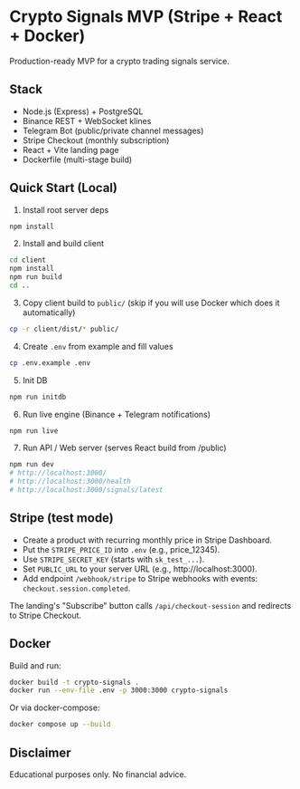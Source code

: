 # Crypto Signals MVP (Stripe + React + Docker)

Production-ready MVP for a crypto trading signals service.

## Stack
- Node.js (Express) + PostgreSQL
- Binance REST + WebSocket klines
- Telegram Bot (public/private channel messages)
- Stripe Checkout (monthly subscription)
- React + Vite landing page
- Dockerfile (multi-stage build)

## Quick Start (Local)

1) Install root server deps
```bash
npm install
```

2) Install and build client
```bash
cd client
npm install
npm run build
cd ..
```

3) Copy client build to `public/` (skip if you will use Docker which does it automatically)
```bash
cp -r client/dist/* public/
```

4) Create `.env` from example and fill values
```bash
cp .env.example .env
```

5) Init DB
```bash
npm run initdb
```

6) Run live engine (Binance + Telegram notifications)
```bash
npm run live
```

7) Run API / Web server (serves React build from /public)
```bash
npm run dev
# http://localhost:3000/
# http://localhost:3000/health
# http://localhost:3000/signals/latest
```

## Stripe (test mode)
- Create a product with recurring monthly price in Stripe Dashboard.
- Put the `STRIPE_PRICE_ID` into `.env` (e.g., price_12345).
- Use `STRIPE_SECRET_KEY` (starts with `sk_test_...`).
- Set `PUBLIC_URL` to your server URL (e.g., http://localhost:3000).
- Add endpoint `/webhook/stripe` to Stripe webhooks with events: `checkout.session.completed`.

The landing's "Subscribe" button calls `/api/checkout-session` and redirects to Stripe Checkout.

## Docker
Build and run:
```bash
docker build -t crypto-signals .
docker run --env-file .env -p 3000:3000 crypto-signals
```

Or via docker-compose:
```bash
docker compose up --build
```

## Disclaimer
Educational purposes only. No financial advice.

